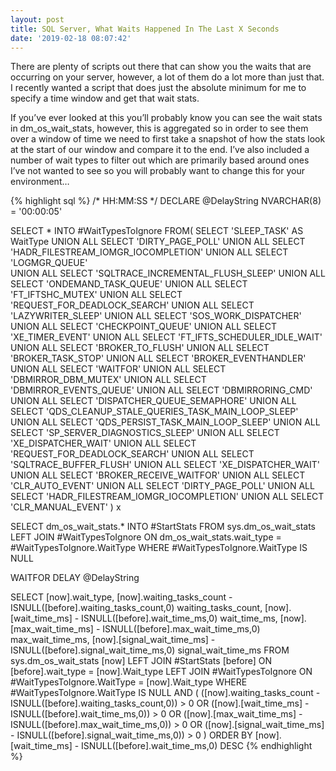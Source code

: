 ```yaml
---
layout: post
title: SQL Server, What Waits Happened In The Last X Seconds
date: '2019-02-18 08:07:42'
---
```

There are plenty of scripts out there that can show you the waits that are occurring on your server, however, a lot of them do a lot more than just that. I recently wanted a script that does just the absolute minimum for me to specify a time window and get that wait stats.

If you’ve ever looked at this you’ll probably know you can see the wait stats in dm_os_wait_stats, however, this is aggregated so in order to see them over a window of time we need to first take a snapshot of how the stats look at the start of our window and compare it to the end. I’ve also included a number of wait types to filter out which are primarily based around ones I’ve not wanted to see so you will probably want to change this for your environment…

{% highlight sql %}
/* HH:MM:SS */
DECLARE @DelayString NVARCHAR(8) = '00:00:05'

SELECT * INTO #WaitTypesToIgnore
FROM(
   SELECT 'SLEEP_TASK' AS WaitType
   UNION ALL SELECT 'DIRTY_PAGE_POLL'
   UNION ALL SELECT 'HADR_FILESTREAM_IOMGR_IOCOMPLETION'
   UNION ALL SELECT 'LOGMGR_QUEUE'   
   UNION ALL SELECT 'SQLTRACE_INCREMENTAL_FLUSH_SLEEP'
   UNION ALL SELECT 'ONDEMAND_TASK_QUEUE'
   UNION ALL SELECT 'FT_IFTSHC_MUTEX'
   UNION ALL SELECT 'REQUEST_FOR_DEADLOCK_SEARCH'
   UNION ALL SELECT 'LAZYWRITER_SLEEP'
   UNION ALL SELECT 'SOS_WORK_DISPATCHER'
   UNION ALL SELECT 'CHECKPOINT_QUEUE'
   UNION ALL SELECT 'XE_TIMER_EVENT'
   UNION ALL SELECT 'FT_IFTS_SCHEDULER_IDLE_WAIT'
   UNION ALL SELECT 'BROKER_TO_FLUSH'
   UNION ALL SELECT 'BROKER_TASK_STOP'
   UNION ALL SELECT 'BROKER_EVENTHANDLER'
   UNION ALL SELECT 'WAITFOR'
   UNION ALL SELECT 'DBMIRROR_DBM_MUTEX'
   UNION ALL SELECT 'DBMIRROR_EVENTS_QUEUE'
   UNION ALL SELECT 'DBMIRRORING_CMD'
   UNION ALL SELECT 'DISPATCHER_QUEUE_SEMAPHORE'
   UNION ALL SELECT 'QDS_CLEANUP_STALE_QUERIES_TASK_MAIN_LOOP_SLEEP'
   UNION ALL SELECT 'QDS_PERSIST_TASK_MAIN_LOOP_SLEEP'
   UNION ALL SELECT 'SP_SERVER_DIAGNOSTICS_SLEEP'
   UNION ALL SELECT 'XE_DISPATCHER_WAIT'
   UNION ALL SELECT 'REQUEST_FOR_DEADLOCK_SEARCH'
   UNION ALL SELECT 'SQLTRACE_BUFFER_FLUSH'
   UNION ALL SELECT 'XE_DISPATCHER_WAIT'
   UNION ALL SELECT 'BROKER_RECEIVE_WAITFOR'
   UNION ALL SELECT 'CLR_AUTO_EVENT'
   UNION ALL SELECT 'DIRTY_PAGE_POLL'
   UNION ALL SELECT 'HADR_FILESTREAM_IOMGR_IOCOMPLETION'
   UNION ALL SELECT 'CLR_MANUAL_EVENT'
) x

SELECT dm_os_wait_stats.* 
INTO #StartStats
FROM 
   sys.dm_os_wait_stats
   LEFT JOIN #WaitTypesToIgnore ON dm_os_wait_stats.wait_type = #WaitTypesToIgnore.WaitType
WHERE 
   #WaitTypesToIgnore.WaitType IS NULL

WAITFOR DELAY @DelayString

SELECT 
   [now].wait_type,
   [now].waiting_tasks_count - ISNULL([before].waiting_tasks_count,0) waiting_tasks_count,
   [now].[wait_time_ms] - ISNULL([before].wait_time_ms,0) wait_time_ms,
   [now].[max_wait_time_ms] - ISNULL([before].max_wait_time_ms,0) max_wait_time_ms,
   [now].[signal_wait_time_ms] - ISNULL([before].signal_wait_time_ms,0) signal_wait_time_ms
FROM 
   sys.dm_os_wait_stats [now]
   LEFT JOIN #StartStats [before] ON [before].wait_type = [now].Wait_type
   LEFT JOIN #WaitTypesToIgnore ON #WaitTypesToIgnore.WaitType = [now].Wait_type
WHERE
   #WaitTypesToIgnore.WaitType IS NULL AND
   (
       ([now].waiting_tasks_count - ISNULL([before].waiting_tasks_count,0)) > 0
       OR ([now].[wait_time_ms] - ISNULL([before].wait_time_ms,0)) > 0
       OR ([now].[max_wait_time_ms] - ISNULL([before].max_wait_time_ms,0)) > 0
       OR ([now].[signal_wait_time_ms] - ISNULL([before].signal_wait_time_ms,0)) > 0 
   )
ORDER BY  [now].[wait_time_ms] - ISNULL([before].wait_time_ms,0) DESC
{% endhighlight %}